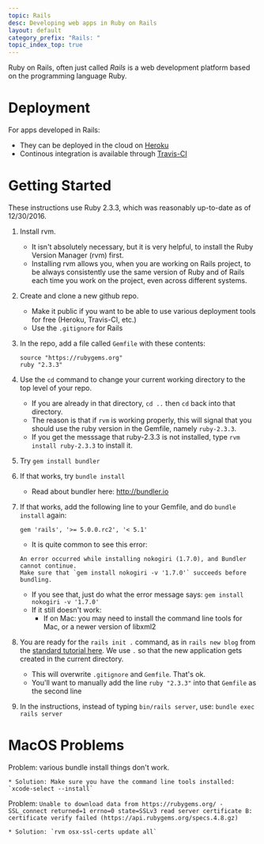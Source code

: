 ```yaml
---
topic: Rails
desc: Developing web apps in Ruby on Rails
layout: default
category_prefix: "Rails: "
topic_index_top: true
---
```


Ruby on Rails, often just called  *Rails* is a web development platform based on the programming language Ruby.

# Deployment

For apps developed in Rails:

* They can be deployed in the cloud on [Heroku](/topics/heroku)
* Continous integration is available through [Travis-CI](/topics/travis-ci/)

# Getting Started

These instructions use Ruby 2.3.3, which was reasonably up-to-date as of 12/30/2016.    

1.  Install rvm.
    * It isn't absolutely necessary, but it is very helpful, to install the Ruby Version Manager (rvm) first.
    * Installing rvm allows you, when you are working on Rails project, to be always consistently use the same version of
        Ruby and of Rails each time you work on the project, even across different systems.
2.  Create and clone a new github repo.   
    * Make it public if you want to be able to use various deployment tools for free (Heroku, Travis-CI, etc.)
    * Use the `.gitignore` for Rails
3.  In the repo, add a file called `Gemfile` with these contents:
    ```
    source "https://rubygems.org"
    ruby "2.3.3"
    ```
4.  Use the `cd` command to change your current working directory to the top level of your repo.  
    * If you are already in that directory, `cd ..` then `cd` back into that directory.
    * The reason is that if `rvm` is working properly, this will signal that you should use the ruby version in the Gemfile, namely `ruby-2.3.3`.
    * If you get the messsage that ruby-2.3.3 is not installed, type `rvm install ruby-2.3.3` to install it.

5.  Try `gem install bundler`
6.  If that works, try `bundle install`
    * Read about bundler here: <http://bundler.io>
    
7.  If that works, add the following line to your Gemfile, and do `bundle install` again:

    ```
    gem 'rails', '>= 5.0.0.rc2', '< 5.1'
    ```
    
    * It is quite common to see this error:
    
    ```
    An error occurred while installing nokogiri (1.7.0), and Bundler cannot continue.
    Make sure that `gem install nokogiri -v '1.7.0'` succeeds before bundling.
    ```
    
    * If you see that, just do what the error message says: `gem install nokogiri -v '1.7.0'`  
    * If it still doesn't work:
        * If on Mac: you may need to install the command line tools for Mac, or a newer version of libxml2
        
8.  You are ready for the `rails init .` command, as in `rails new blog` from the [standard tutorial here](http://guides.rubyonrails.org/getting_started.html#creating-the-blog-application).  We use `.` so that the new application
gets created in the current directory.

    * This will overwrite `.gitignore` and `Gemfile`.  That's ok.
    * You'll want to manually add the line `ruby "2.3.3"` into that `Gemfile` as the second line   

9. In the instructions, instead of typing `bin/rails server`, use: `bundle exec rails server`



# MacOS Problems

Problem: various bundle install things don't work.

    * Solution: Make sure you have the command line tools installed: `xcode-select --install`


Problem: `Unable to download data from https://rubygems.org/ - SSL_connect returned=1 errno=0 state=SSLv3 read server certificate B: certificate verify failed (https://api.rubygems.org/specs.4.8.gz)`

    * Solution: `rvm osx-ssl-certs update all`

